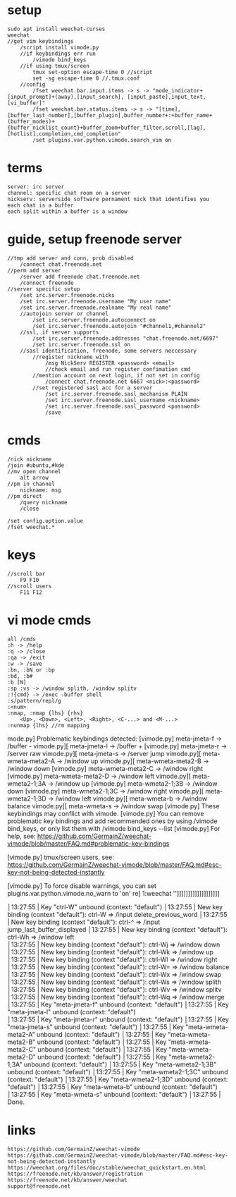 # setup
    sudo apt install weechat-curses
    weechat
    //get vim keybindings
        /script install vimode.py
        //if keybindings err run
            /vimode bind_keys
        //if using tmux/screen
            tmux set-option escape-time 0 //script
            set -sg escape-time 0 //.tmux.conf
        //config
            /fset weechat.bar.input.items -> s -> "mode_indicator+[input_prompt]+(away),[input_search], [input_paste],input_text,[vi_buffer]" 
            /fset weechat.bar.status.items -> s -> "[time],[buffer_last_number],[buffer_plugin],buffer_number+:+buffer_name+(buffer_modes)+{buffer_nicklist_count}+buffer_zoom+buffer_filter,scroll,[lag],[hotlist],completion,cmd_completion"
            /set plugins.var.python.vimode.search_vim on

# terms
    server: irc server
    channel: specific chat room on a server
    nickserv: serverside software pernament nick that identifies you
    each chat is a buffer
    each split within a buffer is a window
# guide, setup freenode server
    //tmp add server and conn, prob disabled
        /connect chat.freenode.net
    //perm add server
        /server add freenode chat.freenode.net
        /connect freenode
    //server specific setup
        /set irc.server.freenode.nicks 
        /set irc.server.freenode.username "My user name"
        /set irc.server.freenode.realname "My real name"
        //autojoin server or channel
            /set irc.server.freenode.autoconnect on
            /set irc.server.freenode.autojoin "#channel1,#channel2"
        //ssl, if server supports
            /set irc.server.freenode.addresses "chat.freenode.net/6697"
            /set irc.server.freenode.ssl on
        //sasl identification, freenode, some servers neccessary
            //register nickname with 
                /msg NickServ REGISTER <password> <email>
                //check email and run register confimation cmd
            //mention account on next login, if not set in config
                /connect chat.freenode.net 6667 <nick>:<password>
            //set registered sasl acc for a server
                /set irc.server.freenode.sasl_mechanism PLAIN
                /set irc.server.freenode.sasl_username <nickname>
                /set irc.server.freenode.sasl_password <password>
                /save
# cmds
    /nick nickname
    /join #ubuntu,#kde
    //mv open channel
        alt arrow
    //pm in channel
        nickname: msg
    //pm direct
        /query nickname
        /close

    /set config.option.value
    /fset weechat.*
# keys
    //scroll bar
        F9 F10
    //scroll users
        F11 F12

# vi mode cmds
    all /cmds
    :h -> /help
    :q -> /close
    :qa -> /exit
    :w -> /save
    :bn, :bN or :bp
    :bd, :b#
    :b [N]
    :sp :vs -> /window splith, /window splitv
    :!{cmd} -> /exec -buffer shell
    :s/pattern/repl/g 
    :<num>
    :nmap, :nmap {lhs} {rhs}
        <Up>, <Down>, <Left>, <Right>, <C-...> and <M-...>
    :nunmap {lhs} //rm mapping





mode.py] Problematic keybindings detected:
[vimode.py]     meta-jmeta-f -> /buffer -
vimode.py][     meta-jmeta-l -> /buffer +
[vimode.py]     meta-jmeta-r -> /server raw
vimode.py][     meta-jmeta-s -> /server jump
vimode.py][     meta-wmeta-meta2-A -> /window up
vimode.py][     meta-wmeta-meta2-B -> /window down
[vimode.py]     meta-wmeta-meta2-C -> /window right
[vimode.py]     meta-wmeta-meta2-D -> /window left
vimode.py][     meta-wmeta2-1;3A -> /window up
[vimode.py]     meta-wmeta2-1;3B -> /window down
[vimode.py]     meta-wmeta2-1;3C -> /window right
vimode.py][     meta-wmeta2-1;3D -> /window left
vimode.py][     meta-wmeta-b -> /window balance
vimode.py][     meta-wmeta-s -> /window swap
[vimode.py] These keybindings may conflict with vimode.
[vimode.py] You can remove problematic key bindings and add recommended ones by using /vimode bind_keys, or only list them with /vimode bind_keys --list
[vimode.py] For help, see: https://github.com/GermainZ/weechat-vimode/blob/master/FAQ.md#problematic-key-bindings

[vimode.py] tmux/screen users, see: https://github.com/GermainZ/weechat-vimode/blob/master/FAQ.md#esc-key-not-being-detected-instantly

[vimode.py] To force disable warnings, you can set plugins.var.python.vimode.no_warn to 'on'
re] 1:weechat
'']]]]]]]]]]]]]]]]]]]

│13:27:55     | Key "ctrl-W" unbound (context: "default")
│13:27:55     | New key binding (context "default"): ctrl-W => /input delete_previous_word
│13:27:55     | New key binding (context "default"): ctrl-^ => /input jump_last_buffer_displayed
│13:27:55     | New key binding (context "default"): ctrl-Wh => /window left  
│13:27:55     | New key binding (context "default"): ctrl-Wj => /window down
│13:27:55     | New key binding (context "default"): ctrl-Wk => /window up
│13:27:55     | New key binding (context "default"): ctrl-Wl => /window right
│13:27:55     | New key binding (context "default"): ctrl-W= => /window balance
│13:27:55     | New key binding (context "default"): ctrl-Wx => /window swap
│13:27:55     | New key binding (context "default"): ctrl-Ws => /window splith
│13:27:55     | New key binding (context "default"): ctrl-Wv => /window splitv
│13:27:55     | New key binding (context "default"): ctrl-Wq => /window merge
│13:27:55     | Key "meta-jmeta-f" unbound (context: "default")
│13:27:55     | Key "meta-jmeta-l" unbound (context: "default")   
│13:27:55     | Key "meta-jmeta-r" unbound (context: "default")
│13:27:55     | Key "meta-jmeta-s" unbound (context: "default") 
│13:27:55     | Key "meta-wmeta-meta2-A" unbound (context: "default")
│13:27:55     | Key "meta-wmeta-meta2-B" unbound (context: "default")
│13:27:55     | Key "meta-wmeta-meta2-C" unbound (context: "default")
│13:27:55     | Key "meta-wmeta-meta2-D" unbound (context: "default")
│13:27:55     | Key "meta-wmeta2-1;3A" unbound (context: "default")
│13:27:55     | Key "meta-wmeta2-1;3B" unbound (context: "default")
│13:27:55     | Key "meta-wmeta2-1;3C" unbound (context: "default")
│13:27:55     | Key "meta-wmeta2-1;3D" unbound (context: "default")
│13:27:55     | Key "meta-wmeta-b" unbound (context: "default")
│13:27:55     | Key "meta-wmeta-s" unbound (context: "default")
│13:27:55     | Done.

# links
    https://github.com/GermainZ/weechat-vimode
    https://github.com/GermainZ/weechat-vimode/blob/master/FAQ.md#esc-key-not-being-detected-instantly
    https://weechat.org/files/doc/stable/weechat_quickstart.en.html
    https://freenode.net/kb/answer/registration
    https://freenode.net/kb/answer/weechat
    support@freenode.net
